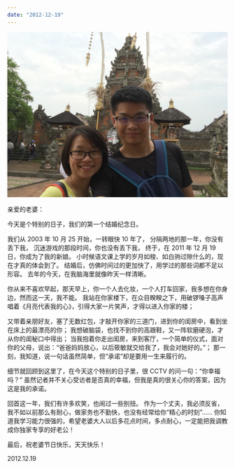 ```yaml
---
date: "2012-12-19"
---
```


<img src="/_image/image_2023-11-06-18-41-52.png" alt="">

亲爱的老婆：

今天是个特别的日子，我们的第一个结婚纪念日。

我们从 2003 年 10 月 25 开始，一转眼快 10 年了，
分隔两地的那一年，你没有丢下我，
沉迷游戏的那段时间，你也没有丢下我，
终于，在 2011 年 12 月 19 日，你成为了我的新娘。
小时候语文课上学的岁月如梭、如白驹过隙什么的，现在才真的体会到了。
结婚后，仿佛时间过的更加快了，用学过的那些词都不足以形容。
去年的今天，在我脑海里就像昨天一样清晰。

你从来不喜欢早起，那天早上，你一个人去化妆，一个人打车回家，我多想在你身边，然而这一天，我不能。
我站在你家楼下，在众目睽睽之下，用破锣嗓子高声唱着《月亮代表我的心》，引得大家一片笑声，才得以进入你家的楼；

又带着亲朋好友，塞了无数红包，才敲开你家的三道门，进到你的闺房中，看到坐在床上的最漂亮的你；
我想破脑袋，也找不到你的高跟鞋，又一阵软磨硬泡，才从你的闺秘口中得出；
当我抱着你走出闺房，来到客厅，一个简单的仪式，面对你的父母，说出：“爸爸妈妈放心，以后筱敏就交给我了，我会对她好的。”；
那一刻，我知道，说一句话虽然简单，但“承诺”却是要用一生来履行的。

细节就回顾到这里了，在今天这个特别的日子里，很 CCTV 的问一句：“你幸福吗？”
虽然记者并不关心受访者是否真的幸福，但我是真的很关心你的答案，因为这是我的承诺。

回首这一年，我们有许多欢笑，也闹过一些别扭。
作为一个丈夫，我必须反省，我不如以前那么有耐心，做家务也不勤快，也没有经常给你“精心的时刻”…...
你知道我学习能力很强的，希望老婆大人以后多花点时间，多点耐心，一定能把我调教成你独家专享的好老公！

最后，祝老婆节日快乐，天天快乐！

2012.12.19

